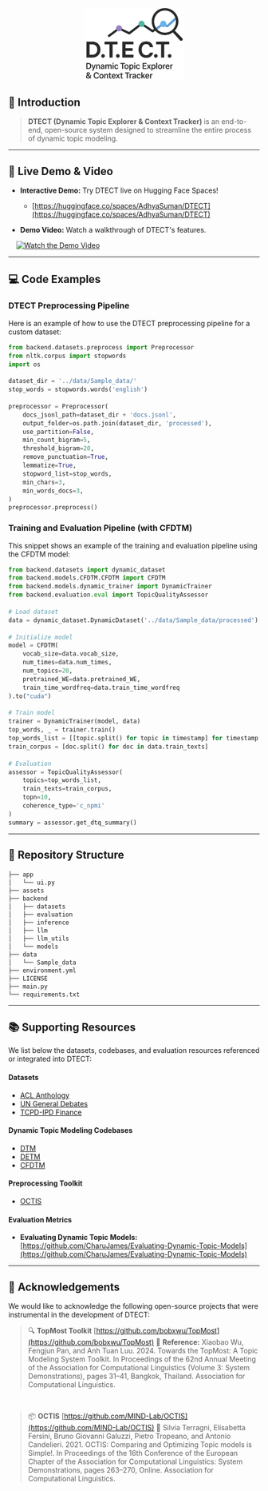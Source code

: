 
<p align="center">
  <img src="https://github.com/AdhyaSuman/DTECT/blob/main/assets/Logo_light.png" width="200"/>
</p>


## 👋 Introduction

> **DTECT (Dynamic Topic Explorer & Context Tracker)** is an end-to-end, open-source system designed to streamline the entire process of dynamic topic modeling.

-----

## 🚀 Live Demo & Video

  * **Interactive Demo:** Try DTECT live on Hugging Face Spaces\!

      * [https://huggingface.co/spaces/AdhyaSuman/DTECT](https://huggingface.co/spaces/AdhyaSuman/DTECT)

* **Demo Video:** Watch a walkthrough of DTECT's features.



    [![Watch the Demo Video](https://img.youtube.com/vi/B8nNfxFoJAU/0.jpg)](https://www.youtube.com/watch?v=B8nNfxFoJAU)

-----

## 💻 Code Examples

### DTECT Preprocessing Pipeline

Here is an example of how to use the DTECT preprocessing pipeline for a custom dataset:

```python
from backend.datasets.preprocess import Preprocessor
from nltk.corpus import stopwords
import os

dataset_dir = '../data/Sample_data/'
stop_words = stopwords.words('english')

preprocessor = Preprocessor(
    docs_jsonl_path=dataset_dir + 'docs.jsonl',
    output_folder=os.path.join(dataset_dir, 'processed'),
    use_partition=False,
    min_count_bigram=5,
    threshold_bigram=20,
    remove_punctuation=True,
    lemmatize=True,
    stopword_list=stop_words,
    min_chars=3,
    min_words_docs=3,
)
preprocessor.preprocess()
```

### Training and Evaluation Pipeline (with CFDTM)

This snippet shows an example of the training and evaluation pipeline using the CFDTM model:

```python
from backend.datasets import dynamic_dataset
from backend.models.CFDTM.CFDTM import CFDTM
from backend.models.dynamic_trainer import DynamicTrainer
from backend.evaluation.eval import TopicQualityAssessor

# Load dataset
data = dynamic_dataset.DynamicDataset('../data/Sample_data/processed')

# Initialize model
model = CFDTM(
    vocab_size=data.vocab_size,
    num_times=data.num_times,
    num_topics=20,
    pretrained_WE=data.pretrained_WE,
    train_time_wordfreq=data.train_time_wordfreq
).to("cuda")

# Train model
trainer = DynamicTrainer(model, data)
top_words, _ = trainer.train()
top_words_list = [[topic.split() for topic in timestamp] for timestamp in top_words]
train_corpus = [doc.split() for doc in data.train_texts]

# Evaluation
assessor = TopicQualityAssessor(
    topics=top_words_list,
    train_texts=train_corpus,
    topn=10,
    coherence_type='c_npmi'
)
summary = assessor.get_dtq_summary()
```
---

## 📁 Repository Structure

```
├── app
│   └── ui.py
├── assets
├── backend
│   ├── datasets
│   ├── evaluation
│   ├── inference
│   ├── llm
│   ├── llm_utils
│   └── models
├── data
│   └── Sample_data
├── environment.yml
├── LICENSE
├── main.py
└── requirements.txt
```

-----

## 📚 Supporting Resources

We list below the datasets, codebases, and evaluation resources referenced or integrated into DTECT:

#### Datasets

- [ACL Anthology](https://aclanthology.org/)
- [UN General Debates](https://www.kaggle.com/datasets/unitednations/un-general-debates)
- [TCPD-IPD Finance](https://tcpd.ashoka.edu.in/question-hour/)

#### Dynamic Topic Modeling Codebases

- [DTM](https://github.com/bobxwu/TopMost/blob/main/topmost/trainers/dynamic/DTM_trainer.py)
- [DETM](https://github.com/bobxwu/TopMost/blob/main/topmost/models/dynamic/DETM.py)
- [CFDTM](https://github.com/bobxwu/TopMost/tree/main/topmost/models/dynamic/CFDTM)

#### Preprocessing Toolkit

- [OCTIS](https://github.com/MIND-Lab/OCTIS)

#### Evaluation Metrics

  * **Evaluating Dynamic Topic Models:** [https://github.com/CharuJames/Evaluating-Dynamic-Topic-Models](https://github.com/CharuJames/Evaluating-Dynamic-Topic-Models)

---

## 🙏 Acknowledgements

We would like to acknowledge the following open-source projects that were instrumental in the development of DTECT:

> 🔍 **TopMost Toolkit**
> [https://github.com/bobxwu/TopMost](https://github.com/bobxwu/TopMost)
> 📌 **Reference:** Xiaobao Wu, Fengjun Pan, and Anh Tuan Luu. 2024. Towards the TopMost: A Topic Modeling System Toolkit. In Proceedings of the 62nd Annual Meeting of the Association for Computational Linguistics (Volume 3: System Demonstrations), pages 31–41, Bangkok, Thailand. Association for Computational Linguistics.

<br>

> 📦 **OCTIS**
> [https://github.com/MIND-Lab/OCTIS](https://github.com/MIND-Lab/OCTIS)
> 📌 Silvia Terragni, Elisabetta Fersini, Bruno Giovanni Galuzzi, Pietro Tropeano, and Antonio Candelieri. 2021. OCTIS: Comparing and Optimizing Topic models is Simple!. In Proceedings of the 16th Conference of the European Chapter of the Association for Computational Linguistics: System Demonstrations, pages 263–270, Online. Association for Computational Linguistics.

